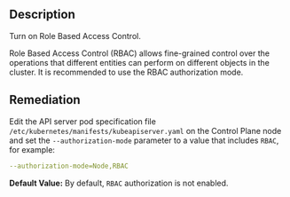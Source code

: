 ## Description

Turn on Role Based Access Control.

Role Based Access Control (RBAC) allows fine-grained control over the operations that different entities can perform on different objects in the cluster. It is recommended to use the RBAC authorization mode.

## Remediation

Edit the API server pod specification file `/etc/kubernetes/manifests/kubeapiserver.yaml` on the Control Plane node and set the `--authorization-mode` parameter to a value that includes `RBAC`, for example:
```yaml
--authorization-mode=Node,RBAC
```

**Default Value:** By default, `RBAC` authorization is not enabled.